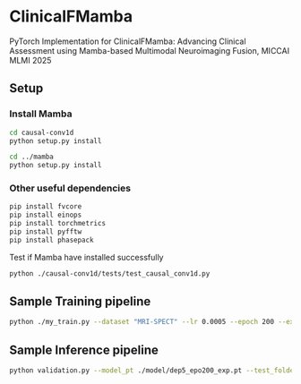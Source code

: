 # ClinicalFMamba
PyTorch Implementation for ClinicalFMamba: Advancing Clinical Assessment using Mamba-based Multimodal Neuroimaging Fusion, MICCAI MLMI 2025

## Setup
### Install Mamba
```bash
cd causal-conv1d
python setup.py install

cd ../mamba
python setup.py install
```
### Other useful dependencies
```bash
pip install fvcore
pip install einops
pip install torchmetrics
pip install pyfftw
pip install phasepack
```
Test if Mamba have installed successfully
```bash
python ./causal-conv1d/tests/test_causal_conv1d.py
```

## Sample Training pipeline
```bash
python ./my_train.py --dataset "MRI-SPECT" --lr 0.0005 --epoch 200 --exp_folder_name "dep5_epo200_exp"
```

## Sample Inference pipeline
```bash
python validation.py --model_pt ./model/dep5_epo200_exp.pt --test_folder ./my_data --folder_name "dep5_epo200_exp" --exp 0 --is_spect
```
